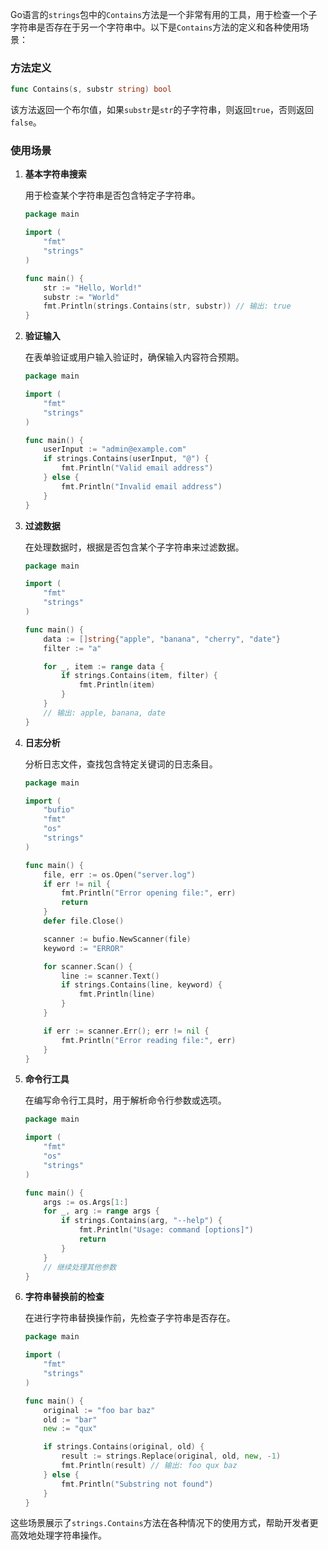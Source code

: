 Go语言的`strings`包中的`Contains`方法是一个非常有用的工具，用于检查一个子字符串是否存在于另一个字符串中。以下是`Contains`方法的定义和各种使用场景：

### 方法定义

```go
func Contains(s, substr string) bool
```

该方法返回一个布尔值，如果`substr`是`str`的子字符串，则返回`true`，否则返回`false`。

### 使用场景

1. **基本字符串搜索**

    用于检查某个字符串是否包含特定子字符串。

    ```go
    package main

    import (
        "fmt"
        "strings"
    )

    func main() {
        str := "Hello, World!"
        substr := "World"
        fmt.Println(strings.Contains(str, substr)) // 输出: true
    }
    ```

2. **验证输入**

    在表单验证或用户输入验证时，确保输入内容符合预期。

    ```go
    package main

    import (
        "fmt"
        "strings"
    )

    func main() {
        userInput := "admin@example.com"
        if strings.Contains(userInput, "@") {
            fmt.Println("Valid email address")
        } else {
            fmt.Println("Invalid email address")
        }
    }
    ```

3. **过滤数据**

    在处理数据时，根据是否包含某个子字符串来过滤数据。

    ```go
    package main

    import (
        "fmt"
        "strings"
    )

    func main() {
        data := []string{"apple", "banana", "cherry", "date"}
        filter := "a"

        for _, item := range data {
            if strings.Contains(item, filter) {
                fmt.Println(item)
            }
        }
        // 输出: apple, banana, date
    }
    ```

4. **日志分析**

    分析日志文件，查找包含特定关键词的日志条目。

    ```go
    package main

    import (
        "bufio"
        "fmt"
        "os"
        "strings"
    )

    func main() {
        file, err := os.Open("server.log")
        if err != nil {
            fmt.Println("Error opening file:", err)
            return
        }
        defer file.Close()

        scanner := bufio.NewScanner(file)
        keyword := "ERROR"

        for scanner.Scan() {
            line := scanner.Text()
            if strings.Contains(line, keyword) {
                fmt.Println(line)
            }
        }

        if err := scanner.Err(); err != nil {
            fmt.Println("Error reading file:", err)
        }
    }
    ```

5. **命令行工具**

    在编写命令行工具时，用于解析命令行参数或选项。

    ```go
    package main

    import (
        "fmt"
        "os"
        "strings"
    )

    func main() {
        args := os.Args[1:]
        for _, arg := range args {
            if strings.Contains(arg, "--help") {
                fmt.Println("Usage: command [options]")
                return
            }
        }
        // 继续处理其他参数
    }
    ```

6. **字符串替换前的检查**

    在进行字符串替换操作前，先检查子字符串是否存在。

    ```go
    package main

    import (
        "fmt"
        "strings"
    )

    func main() {
        original := "foo bar baz"
        old := "bar"
        new := "qux"

        if strings.Contains(original, old) {
            result := strings.Replace(original, old, new, -1)
            fmt.Println(result) // 输出: foo qux baz
        } else {
            fmt.Println("Substring not found")
        }
    }
    ```

这些场景展示了`strings.Contains`方法在各种情况下的使用方式，帮助开发者更高效地处理字符串操作。